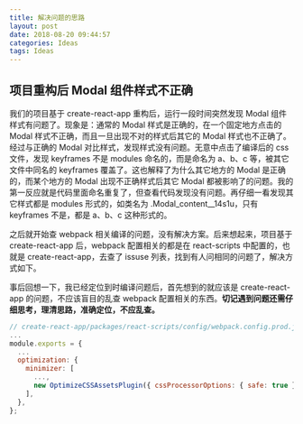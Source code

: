 ```yaml
---
title: 解决问题的思路
layout: post
date: 2018-08-20 09:44:57
categories: Ideas
tags: Ideas
---
```


## 项目重构后 Modal 组件样式不正确

我们的项目基于 create-react-app 重构后，运行一段时间突然发现 Modal 组件样式有问题了。现象是：通常的 Modal 样式是正确的，在一个固定地方点击的 Modal 样式不正确，而且一旦出现不对的样式后其它的 Modal 样式也不正确了。经过与正确的 Modal 对比样式，发现样式没有问题。无意中点击了编译后的 css 文件，发现 keyframes 不是 modules 命名的，而是命名为 a、b、c 等，被其它文件中同名的 keyframes 覆盖了。这也解释了为什么其它地方的 Modal 是正确的，而某个地方的 Modal 出现不正确样式后其它 Modal 都被影响了的问题。我的第一反应就是代码里面命名重复了，但查看代码发现没有问题。再仔细一看发现其它样式都是 modules 形式的，如类名为 .Modal_content__14s1u，只有 keyframes 不是，都是 a、b、c 这种形式的。

之后就开始查 webpack 相关编译的问题，没有解决方案。后来想起来，项目基于 create-react-app 后，webpack 配置相关的都是在 react-scripts 中配置的，也就是 create-react-app，去查了 issuse 列表，找到有人问相同的问题了，解决方式如下。

事后回想一下，我已经定位到时编译问题后，首先想到的就应该是 create-react-app 的问题，不应该盲目的乱查 webpack 配置相关的东西。**切记遇到问题还需仔细思考，理清思路，准确定位，不应乱查。**

```js
// create-react-app/packages/react-scripts/config/webpack.config.prod.js
...
module.exports = {
  ...
  optimization: {
    minimizer: [
      ...,
      new OptimizeCSSAssetsPlugin({ cssProcessorOptions: { safe: true } }),
    ],
  },
};
```